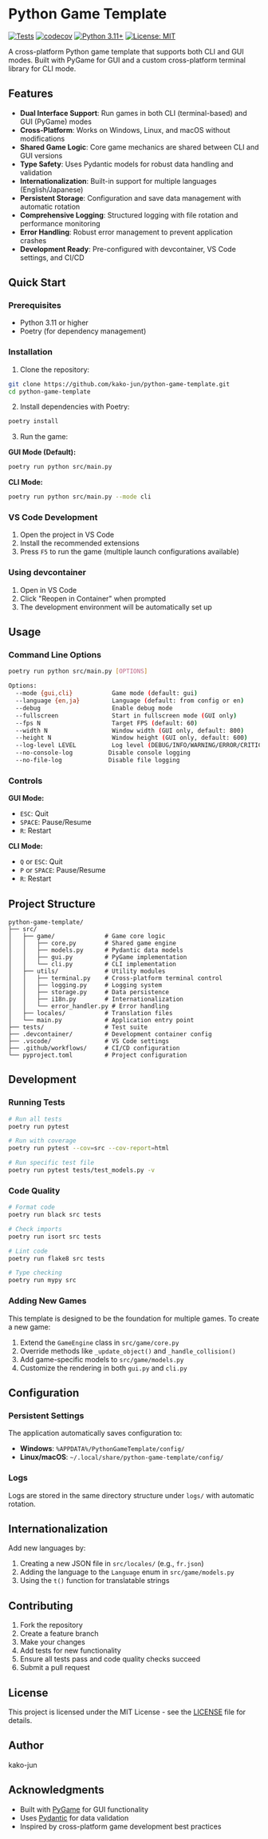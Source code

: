 # Python Game Template

[![Tests](https://github.com/kako-jun/python-game-template/actions/workflows/test.yml/badge.svg)](https://github.com/kako-jun/python-game-template/actions/workflows/test.yml)
[![codecov](https://codecov.io/gh/kako-jun/python-game-template/branch/main/graph/badge.svg)](https://codecov.io/gh/kako-jun/python-game-template)
[![Python 3.11+](https://img.shields.io/badge/python-3.11+-blue.svg)](https://www.python.org/downloads/)
[![License: MIT](https://img.shields.io/badge/License-MIT-yellow.svg)](https://opensource.org/licenses/MIT)

A cross-platform Python game template that supports both CLI and GUI modes. Built with PyGame for GUI and a custom cross-platform terminal library for CLI mode.

## Features

- **Dual Interface Support**: Run games in both CLI (terminal-based) and GUI (PyGame) modes
- **Cross-Platform**: Works on Windows, Linux, and macOS without modifications
- **Shared Game Logic**: Core game mechanics are shared between CLI and GUI versions
- **Type Safety**: Uses Pydantic models for robust data handling and validation
- **Internationalization**: Built-in support for multiple languages (English/Japanese)
- **Persistent Storage**: Configuration and save data management with automatic rotation
- **Comprehensive Logging**: Structured logging with file rotation and performance monitoring
- **Error Handling**: Robust error management to prevent application crashes
- **Development Ready**: Pre-configured with devcontainer, VS Code settings, and CI/CD

## Quick Start

### Prerequisites

- Python 3.11 or higher
- Poetry (for dependency management)

### Installation

1. Clone the repository:
```bash
git clone https://github.com/kako-jun/python-game-template.git
cd python-game-template
```

2. Install dependencies with Poetry:
```bash
poetry install
```

3. Run the game:

**GUI Mode (Default):**
```bash
poetry run python src/main.py
```

**CLI Mode:**
```bash
poetry run python src/main.py --mode cli
```

### VS Code Development

1. Open the project in VS Code
2. Install the recommended extensions
3. Press `F5` to run the game (multiple launch configurations available)

### Using devcontainer

1. Open in VS Code
2. Click "Reopen in Container" when prompted
3. The development environment will be automatically set up

## Usage

### Command Line Options

```bash
poetry run python src/main.py [OPTIONS]

Options:
  --mode {gui,cli}           Game mode (default: gui)
  --language {en,ja}         Language (default: from config or en)
  --debug                    Enable debug mode
  --fullscreen               Start in fullscreen mode (GUI only)
  --fps N                    Target FPS (default: 60)
  --width N                  Window width (GUI only, default: 800)
  --height N                 Window height (GUI only, default: 600)
  --log-level LEVEL          Log level (DEBUG/INFO/WARNING/ERROR/CRITICAL)
  --no-console-log          Disable console logging
  --no-file-log             Disable file logging
```

### Controls

**GUI Mode:**
- `ESC`: Quit
- `SPACE`: Pause/Resume
- `R`: Restart

**CLI Mode:**
- `Q` or `ESC`: Quit
- `P` or `SPACE`: Pause/Resume
- `R`: Restart

## Project Structure

```
python-game-template/
├── src/
│   ├── game/              # Game core logic
│   │   ├── core.py        # Shared game engine
│   │   ├── models.py      # Pydantic data models
│   │   ├── gui.py         # PyGame implementation
│   │   └── cli.py         # CLI implementation
│   ├── utils/             # Utility modules
│   │   ├── terminal.py    # Cross-platform terminal control
│   │   ├── logging.py     # Logging system
│   │   ├── storage.py     # Data persistence
│   │   ├── i18n.py        # Internationalization
│   │   └── error_handler.py # Error handling
│   ├── locales/           # Translation files
│   └── main.py            # Application entry point
├── tests/                 # Test suite
├── .devcontainer/         # Development container config
├── .vscode/               # VS Code settings
├── .github/workflows/     # CI/CD configuration
└── pyproject.toml         # Project configuration
```

## Development

### Running Tests

```bash
# Run all tests
poetry run pytest

# Run with coverage
poetry run pytest --cov=src --cov-report=html

# Run specific test file
poetry run pytest tests/test_models.py -v
```

### Code Quality

```bash
# Format code
poetry run black src tests

# Check imports
poetry run isort src tests

# Lint code
poetry run flake8 src tests

# Type checking
poetry run mypy src
```

### Adding New Games

This template is designed to be the foundation for multiple games. To create a new game:

1. Extend the `GameEngine` class in `src/game/core.py`
2. Override methods like `_update_object()` and `_handle_collision()`
3. Add game-specific models to `src/game/models.py`
4. Customize the rendering in both `gui.py` and `cli.py`

## Configuration

### Persistent Settings

The application automatically saves configuration to:
- **Windows**: `%APPDATA%/PythonGameTemplate/config/`
- **Linux/macOS**: `~/.local/share/python-game-template/config/`

### Logs

Logs are stored in the same directory structure under `logs/` with automatic rotation.

## Internationalization

Add new languages by:

1. Creating a new JSON file in `src/locales/` (e.g., `fr.json`)
2. Adding the language to the `Language` enum in `src/game/models.py`
3. Using the `t()` function for translatable strings

## Contributing

1. Fork the repository
2. Create a feature branch
3. Make your changes
4. Add tests for new functionality
5. Ensure all tests pass and code quality checks succeed
6. Submit a pull request

## License

This project is licensed under the MIT License - see the [LICENSE](LICENSE) file for details.

## Author

kako-jun

## Acknowledgments

- Built with [PyGame](https://www.pygame.org/) for GUI functionality
- Uses [Pydantic](https://pydantic-docs.helpmanual.io/) for data validation
- Inspired by cross-platform game development best practices